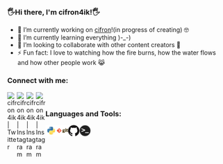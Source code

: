 ### 🖐Hi there, I'm cifron4ik!🖐
[](https://komarev.com/ghpvc/?username=your-github-username&color=brightgreen)
- 🔭 I’m currently working on [cifron][website]!(in progress of creating) 🤓  
- 🌱 I’m currently learning everything )-_-)
- 👯 I’m looking to collaborate with other content creators 🤝
- ⚡ Fun fact: I love to watching how the fire burns, how the water flows and how other people work 😹 
### Connect with me:
[<img align="left" alt="cifron4ik | Twitter" width="22px" src="https://cdn.jsdelivr.net/npm/simple-icons@v3/icons/twitter.svg" />][twitter]
[<img align="left" alt="cifron4ik | Instagram" width="22px" src="https://cdn.jsdelivr.net/npm/simple-icons@v3/icons/instagram.svg" />][instagram]
[<img align="left" alt="cifron4ik | Instagram" width="22px" src="https://cdn.jsdelivr.net/npm/simple-icons@v3/icons/telegram.svg" />][telegram]
[<img align="left" alt="cifron4ik | Instagram" width="22px" src="https://cdn.jsdelivr.net/npm/simple-icons@v3/icons/vk.svg" />][vk.com]
<br />
### Languages and Tools:
<img align="left" alt="Python" width="26px" src="https://raw.githubusercontent.com/github/explore/80688e429a7d4ef2fca1e82350fe8e3517d3494d/topics/python/python.png" />
<img align="left" alt="Git" width="26px" src="https://raw.githubusercontent.com/github/explore/80688e429a7d4ef2fca1e82350fe8e3517d3494d/topics/git/git.png" />
<img align="left" alt="GitHub" width="26px" src="https://raw.githubusercontent.com/github/explore/78df643247d429f6cc873026c0622819ad797942/topics/github/github.png" />
<img align="left" alt="Terminal" width="26px" src="https://raw.githubusercontent.com/github/explore/80688e429a7d4ef2fca1e82350fe8e3517d3494d/topics/terminal/terminal.png" />


[website]: https://cifron.com
[twitter]: https://twitter.com/Ivan18974821
[youtube]: https://www.youtube.com/channel/UCLDwPSSW0YdX4X7QZJ2QvgA
[instagram]: https://www.instagram.com/e_with_tick_is_cipher
[telegram]: https://teleg.run/cifron4ik
[vk.com]: https://vk.com/e_with_tick_is_cipher
